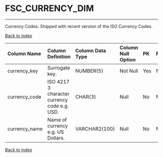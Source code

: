 # **FSC_CURRENCY_DIM**

---

Currency Codes.  Shipped with recent version of the ISO Currency Codes.

[Back to index](./index.md)

| Column Name   | Column Definition                            | Column Data Type   | Column Null Option   | PK   | FK   |
|:--------------|:---------------------------------------------|:-------------------|:---------------------|:-----|:-----|
| currency_key  | Surrogate key.                               | NUMBER(5)          | Not Null             | Yes  | No   |
| currency_code | ISO 4217 3 character currency code e.g. USD. | CHAR(3)            | Null                 | No   | No   |
| currency_name | Name of currency e.g. US Dollars.            | VARCHAR2(100)      | Null                 | No   | No   |

[Back to index](./index.md)